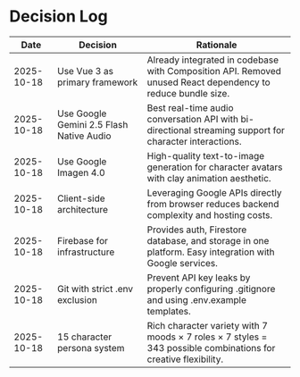 # Decision Log

| Date | Decision | Rationale |
|------|----------|-----------|
| 2025-10-18 | Use Vue 3 as primary framework | Already integrated in codebase with Composition API. Removed unused React dependency to reduce bundle size. |
| 2025-10-18 | Use Google Gemini 2.5 Flash Native Audio | Best real-time audio conversation API with bi-directional streaming support for character interactions. |
| 2025-10-18 | Use Google Imagen 4.0 | High-quality text-to-image generation for character avatars with clay animation aesthetic. |
| 2025-10-18 | Client-side architecture | Leveraging Google APIs directly from browser reduces backend complexity and hosting costs. |
| 2025-10-18 | Firebase for infrastructure | Provides auth, Firestore database, and storage in one platform. Easy integration with Google services. |
| 2025-10-18 | Git with strict .env exclusion | Prevent API key leaks by properly configuring .gitignore and using .env.example templates. |
| 2025-10-18 | 15 character persona system | Rich character variety with 7 moods × 7 roles × 7 styles = 343 possible combinations for creative flexibility. |
